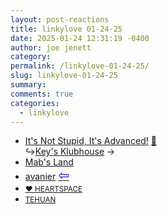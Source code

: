 ```yaml
---
layout: post-reactions
title: 𝚕𝚒𝚗𝚔𝚢𝚕𝚘𝚟𝚎 𝟶𝟷-𝟸𝟺-𝟸𝟻
date: 2025-01-24 12:31:19 -0400
author: joe jenett
category: 
permalink: /linkylove-01-24-25/
slug: linkylove-01-24-25
summary: 
comments: true
categories:
  - linkylove
---
```

<ul class="linkylove">
	<li><a title="It's Not Stupid, It's Advanced! - An Invader Zim fansite!" href="https://itsnotstupid.com/">It's Not Stupid, It's Advanced!</a> <a title="source" href="https://pinboard.in/u:ramblinggit">📌</a><br>&#8618;<a title="Key" href="https://keysklubhouse.com/">Key's Klubhouse</a>  <span title="led to site shown below">&#8594;</span></li>
	<li><a title="Amber" href="http://www.mabsland.com/">Mab's Land</a></li>
	<li><a title="josh" href="https://avanier.dev/">avanier</a>  <a title="source" href="https://merveilles.town/@mikael"><span style="font-size:1.5em;color:blue;">&#8678;</span></a></li>
	<li><a title="Myrrh" href="https://heart143.neocities.org/"> <small>♥ HEARTSPACE</small></a></li>
	<li><a title="TEHUAN" href="https://tehuan.neocities.org/"><small>TEHUAN</small></a></li>
</ul>



<a style="display:none;" href="https://brid.gy/publish/mastodon"><small>(cross-posted to mastodon)</small></a>